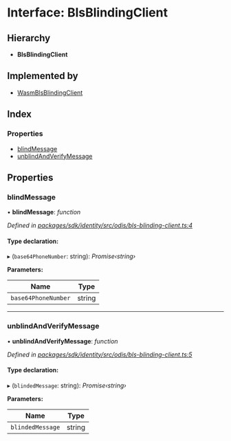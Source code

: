 # Interface: BlsBlindingClient

## Hierarchy

* **BlsBlindingClient**

## Implemented by

* [WasmBlsBlindingClient](../classes/_odis_bls_blinding_client_.wasmblsblindingclient.md)

## Index

### Properties

* [blindMessage](_odis_bls_blinding_client_.blsblindingclient.md#blindmessage)
* [unblindAndVerifyMessage](_odis_bls_blinding_client_.blsblindingclient.md#unblindandverifymessage)

## Properties

###  blindMessage

• **blindMessage**: *function*

*Defined in [packages/sdk/identity/src/odis/bls-blinding-client.ts:4](https://github.com/medhak1/celo-monorepo/blob/master/packages/sdk/identity/src/odis/bls-blinding-client.ts#L4)*

#### Type declaration:

▸ (`base64PhoneNumber`: string): *Promise‹string›*

**Parameters:**

Name | Type |
------ | ------ |
`base64PhoneNumber` | string |

___

###  unblindAndVerifyMessage

• **unblindAndVerifyMessage**: *function*

*Defined in [packages/sdk/identity/src/odis/bls-blinding-client.ts:5](https://github.com/medhak1/celo-monorepo/blob/master/packages/sdk/identity/src/odis/bls-blinding-client.ts#L5)*

#### Type declaration:

▸ (`blindedMessage`: string): *Promise‹string›*

**Parameters:**

Name | Type |
------ | ------ |
`blindedMessage` | string |
